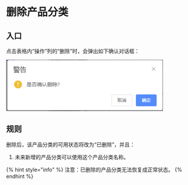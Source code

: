 # 删除产品分类

## 入口

点击表格内“操作”列的“删除”时，会弹出如下确认对话框：

![删除产品分类](<../../../.gitbook/assets/image (6).png>)

## 规则

删除后，该产品分类的可用状态将改为“已删除”，并且：

1. 未来新增的产品分类可以使用这个产品分类名称。

{% hint style="info" %}
注意：已删除的产品分类无法恢复成正常状态。
{% endhint %}
